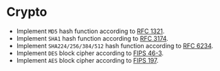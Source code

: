 # Crypto

- Implement `MD5` hash function according to [RFC 1321](https://tools.ietf.org/html/rfc1321).
- Implement `SHA1` hash function according to [RFC 3174](https://tools.ietf.org/html/rfc3174).
- Implement `SHA224/256/384/512` hash function according to [RFC 6234](https://tools.ietf.org/html/rfc6234).
- Implement `DES` block cipher according to [FIPS 46-3](http://csrc.nist.gov/publications/fips/fips46-3/fips46-3.pdf).
- Implement `AES` block cipher according to [FIPS 197](http://nvlpubs.nist.gov/nistpubs/FIPS/NIST.FIPS.197.pdf).
